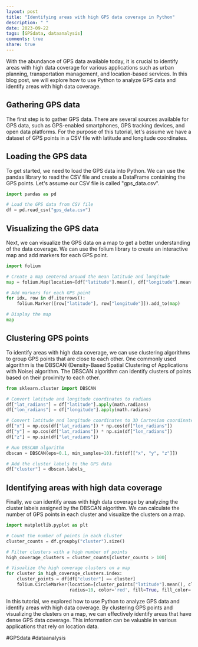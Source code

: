 ```yaml
---
layout: post
title: "Identifying areas with high GPS data coverage in Python"
description: " "
date: 2023-09-22
tags: [GPSdata, dataanalysis]
comments: true
share: true
---
```


With the abundance of GPS data available today, it is crucial to identify areas with high data coverage for various applications such as urban planning, transportation management, and location-based services. In this blog post, we will explore how to use Python to analyze GPS data and identify areas with high data coverage.

## Gathering GPS data

The first step is to gather GPS data. There are several sources available for GPS data, such as GPS-enabled smartphones, GPS tracking devices, and open data platforms. For the purpose of this tutorial, let's assume we have a dataset of GPS points in a CSV file with latitude and longitude coordinates.

## Loading the GPS data

To get started, we need to load the GPS data into Python. We can use the pandas library to read the CSV file and create a DataFrame containing the GPS points. Let's assume our CSV file is called "gps_data.csv".

```python
import pandas as pd

# Load the GPS data from CSV file
df = pd.read_csv("gps_data.csv")
```

## Visualizing the GPS data

Next, we can visualize the GPS data on a map to get a better understanding of the data coverage. We can use the folium library to create an interactive map and add markers for each GPS point.

```python
import folium

# Create a map centered around the mean latitude and longitude
map = folium.Map(location=[df["latitude"].mean(), df["longitude"].mean()], zoom_start=10)

# Add markers for each GPS point
for idx, row in df.iterrows():
    folium.Marker([row["latitude"], row["longitude"]]).add_to(map)

# Display the map
map
```

## Clustering GPS points

To identify areas with high data coverage, we can use clustering algorithms to group GPS points that are close to each other. One commonly used algorithm is the DBSCAN (Density-Based Spatial Clustering of Applications with Noise) algorithm. The DBSCAN algorithm can identify clusters of points based on their proximity to each other.

```python
from sklearn.cluster import DBSCAN

# Convert latitude and longitude coordinates to radians
df["lat_radians"] = df["latitude"].apply(math.radians)
df["lon_radians"] = df["longitude"].apply(math.radians)

# Convert latitude and longitude coordinates to 3D Cartesian coordinates
df["x"] = np.cos(df["lat_radians"]) * np.cos(df["lon_radians"])
df["y"] = np.cos(df["lat_radians"]) * np.sin(df["lon_radians"])
df["z"] = np.sin(df["lat_radians"])

# Run DBSCAN algorithm
dbscan = DBSCAN(eps=0.1, min_samples=10).fit(df[["x", "y", "z"]])

# Add the cluster labels to the GPS data
df["cluster"] = dbscan.labels_
```

## Identifying areas with high data coverage

Finally, we can identify areas with high data coverage by analyzing the cluster labels assigned by the DBSCAN algorithm. We can calculate the number of GPS points in each cluster and visualize the clusters on a map.

```python
import matplotlib.pyplot as plt

# Count the number of points in each cluster
cluster_counts = df.groupby("cluster").size()

# Filter clusters with a high number of points
high_coverage_clusters = cluster_counts[cluster_counts > 100]

# Visualize the high coverage clusters on a map
for cluster in high_coverage_clusters.index:
    cluster_points = df[df["cluster"] == cluster]
    folium.CircleMarker(location=[cluster_points["latitude"].mean(), cluster_points["longitude"].mean()],
                        radius=10, color='red', fill=True, fill_color='red').add_to(map)
```

In this tutorial, we explored how to use Python to analyze GPS data and identify areas with high data coverage. By clustering GPS points and visualizing the clusters on a map, we can effectively identify areas that have dense GPS data coverage. This information can be valuable in various applications that rely on location data.

#GPSdata #dataanalysis